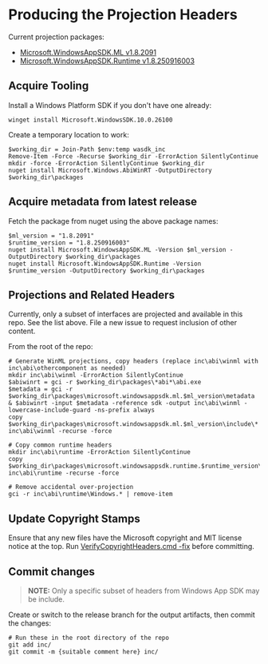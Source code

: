 # Producing the Projection Headers

Current projection packages:

* [Microsoft.WindowsAppSDK.ML v1.8.2091](https://www.nuget.org/packages/Microsoft.WindowsAppSDK.ML/1.8.2091)
* [Microsoft.WindowsAppSDK.Runtime v1.8.250916003](https://www.nuget.org/packages/Microsoft.WindowsAppSDK.Runtime/1.8.250916003)

## Acquire Tooling

Install a Windows Platform SDK if you don't have one already:

```pwsh
winget install Microsoft.WindowsSDK.10.0.26100
```

Create a temporary location to work:

```pwsh
$working_dir = Join-Path $env:temp wasdk_inc
Remove-Item -Force -Recurse $working_dir -ErrorAction SilentlyContinue
mkdir -force -ErrorAction SilentlyContinue $working_dir
nuget install Microsoft.Windows.AbiWinRT -OutputDirectory $working_dir\packages
```

## Acquire metadata from latest release

Fetch the package from nuget using the above package names:

```pwsh
$ml_version = "1.8.2091"
$runtime_version = "1.8.250916003"
nuget install Microsoft.WindowsAppSDK.ML -Version $ml_version -OutputDirectory $working_dir\packages
nuget install Microsoft.WindowsAppSDK.Runtime -Version $runtime_version -OutputDirectory $working_dir\packages
```

## Projections and Related Headers

Currently, only a subset of interfaces are projected and available in this repo. See the list above.
File a new issue to request inclusion of other content.

From the root of the repo:

```pwsh
# Generate WinML projections, copy headers (replace inc\abi\winml with inc\abi\othercomponent as needed)
mkdir inc\abi\winml -ErrorAction SilentlyContinue
$abiwinrt = gci -r $working_dir\packages\*abi*\abi.exe
$metadata = gci -r $working_dir\packages\microsoft.windowsappsdk.ml.$ml_version\metadata
& $abiwinrt -input $metadata -reference sdk -output inc\abi\winml -lowercase-include-guard -ns-prefix always
copy $working_dir\packages\microsoft.windowsappsdk.ml.$ml_version\include\* inc\abi\winml -recurse -force

# Copy common runtime headers
mkdir inc\abi\runtime -ErrorAction SilentlyContinue
copy $working_dir\packages\microsoft.windowsappsdk.runtime.$runtime_version\include\*.h inc\abi\runtime -recurse -force

# Remove accidental over-projection
gci -r inc\abi\runtime\Windows.* | remove-item
```

## Update Copyright Stamps

Ensure that any new files have the Microsoft copyright and MIT license notice at the top.  Run
[VerifyCopyrightHeaders.cmd -fix](../tools/VerifyCopyrightHeaders.cmd) before committing.

## Commit changes

> **NOTE:** Only a specific subset of headers from Windows App SDK may be include.

Create or switch to the release branch for the output artifacts, then commit the changes:

```pwsh
# Run these in the root directory of the repo
git add inc/
git commit -m {suitable comment here} inc/
```
